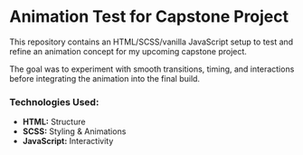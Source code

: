 # **Animation Test for Capstone Project**

This repository contains an HTML/SCSS/vanilla JavaScript setup to test and refine an animation concept for my upcoming capstone project. 

The goal was to experiment with smooth transitions, timing, and interactions before integrating the animation into the final build.

### **Technologies Used:**

- **HTML:** Structure
- **SCSS:** Styling & Animations
- **JavaScript:** Interactivity

